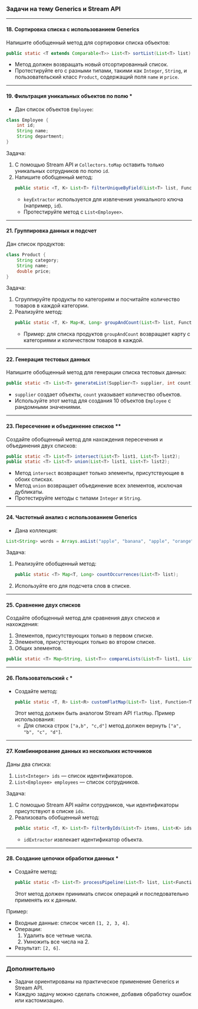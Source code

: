 
### Задачи на тему **Generics** и **Stream API**

---

#### **18. Сортировка списка с использованием Generics**

Напишите обобщенный метод для сортировки списка объектов:
```java
public static <T extends Comparable<T>> List<T> sortList(List<T> list);
```
- Метод должен возвращать новый отсортированный список.
- Протестируйте его с разными типами, такими как `Integer`, `String`, и пользовательский класс `Product`, содержащий поля `name` и `price`.

---

#### **19. Фильтрация уникальных объектов по полю** *

- Дан список объектов `Employee`:
```java
class Employee {
    int id;
    String name;
    String department;
}
```
Задача:
1. С помощью Stream API и `Collectors.toMap` оставить только уникальных сотрудников по полю `id`.
2. Напишите обобщенный метод:
   ```java
   public static <T, K> List<T> filterUniqueByField(List<T> list, Function<T, K> keyExtractor);
   ```
    - `keyExtractor` используется для извлечения уникального ключа (например, `id`).
    - Протестируйте метод с `List<Employee>`.

---

#### **21. Группировка данных и подсчет**

Дан список продуктов:
```java
class Product {
    String category;
    String name;
    double price;
}
```
Задача:
1. Сгруппируйте продукты по категориям и посчитайте количество товаров в каждой категории.
2. Реализуйте метод:
   ```java
   public static <T, K> Map<K, Long> groupAndCount(List<T> list, Function<T, K> classifier);
   ```
    - Пример: для списка продуктов `groupAndCount` возвращает карту с категориями и количеством товаров в каждой.

---

#### **22. Генерация тестовых данных**

Напишите обобщенный метод для генерации списка тестовых данных:
```java
public static <T> List<T> generateList(Supplier<T> supplier, int count);
```
- `supplier` создает объекты, `count` указывает количество объектов.
- Используйте этот метод для создания 10 объектов `Employee` с рандомными значениями.

---

#### **23. Пересечение и объединение списков** **

Создайте обобщенный метод для нахождения пересечения и объединения двух списков:
```java
public static <T> List<T> intersect(List<T> list1, List<T> list2);
public static <T> List<T> union(List<T> list1, List<T> list2);
```
- Метод `intersect` возвращает только элементы, присутствующие в обоих списках.
- Метод `union` возвращает объединение всех элементов, исключая дубликаты.
- Протестируйте методы с типами `Integer` и `String`.

---

#### **24. Частотный анализ с использованием Generics**

- Дана коллекция:
```java
List<String> words = Arrays.asList("apple", "banana", "apple", "orange", "banana", "apple");
```
Задача:
1. Реализуйте обобщенный метод:
   ```java
   public static <T> Map<T, Long> countOccurrences(List<T> list);
   ```
2. Используйте его для подсчета слов в списке.

---

#### **25. Сравнение двух списков**

Создайте обобщенный метод для сравнения двух списков и нахождения:
1. Элементов, присутствующих только в первом списке.
2. Элементов, присутствующих только во втором списке.
3. Общих элементов.

```java
public static <T> Map<String, List<T>> compareLists(List<T> list1, List<T> list2);
```

---

#### **26. Пользовательский `c`** *

- Создайте метод:
   ```java
   public static <T, R> List<R> customFlatMap(List<T> list, Function<T, List<R>> mapper);
   ```
  Этот метод должен быть аналогом Stream API `flatMap`. Пример использования:
    - Для списка строк `["a,b", "c,d"]` метод должен вернуть `["a", "b", "c", "d"]`.

---

#### **27. Комбинирование данных из нескольких источников**

Даны два списка:
1. `List<Integer> ids` — список идентификаторов.
2. `List<Employee> employees` — список сотрудников.

Задача:
1. С помощью Stream API найти сотрудников, чьи идентификаторы присутствуют в списке `ids`.
2. Реализовать обобщенный метод:
   ```java
   public static <T, K> List<T> filterByIds(List<T> items, List<K> ids, Function<T, K> idExtractor);
   ```
    - `idExtractor` извлекает идентификатор объекта.

---

#### **28. Создание цепочки обработки данных** *

- Создайте метод:
   ```java
   public static <T> List<T> processPipeline(List<T> list, List<Function<List<T>, List<T>>> operations);
   ```
  Этот метод должен принимать список операций и последовательно применять их к данным.

Пример:
- Входные данные: список чисел `[1, 2, 3, 4]`.
- Операции:
    1. Удалить все четные числа.
    2. Умножить все числа на 2.
- Результат: `[2, 6]`.

---

### Дополнительно
- Задачи ориентированы на практическое применение Generics и Stream API.
- Каждую задачу можно сделать сложнее, добавив обработку ошибок или кастомизацию.
